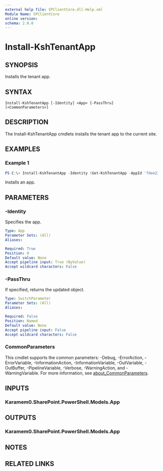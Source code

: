 ```yaml
---
external help file: SPClientCore.dll-Help.xml
Module Name: SPClientCore
online version:
schema: 2.0.0
---
```


# Install-KshTenantApp

## SYNOPSIS
Installs the tenant app.

## SYNTAX

```
Install-KshTenantApp [-Identity] <App> [-PassThru] [<CommonParameters>]
```

## DESCRIPTION
The Install-KshTenantApp cmdlets installs the tenant app to the current site.

## EXAMPLES

### Example 1
```powershell
PS C:\> Install-KshTenantApp -Identity (Get-KshTenantApp -AppId 'fdee2390-48bf-409e-956a-20f11a0add59')
```

Installs an app.

## PARAMETERS

### -Identity
Specifies the app.

```yaml
Type: App
Parameter Sets: (All)
Aliases:

Required: True
Position: 0
Default value: None
Accept pipeline input: True (ByValue)
Accept wildcard characters: False
```

### -PassThru
If specified, returns the updated object.

```yaml
Type: SwitchParameter
Parameter Sets: (All)
Aliases:

Required: False
Position: Named
Default value: None
Accept pipeline input: False
Accept wildcard characters: False
```

### CommonParameters
This cmdlet supports the common parameters: -Debug, -ErrorAction, -ErrorVariable, -InformationAction, -InformationVariable, -OutVariable, -OutBuffer, -PipelineVariable, -Verbose, -WarningAction, and -WarningVariable. For more information, see [about_CommonParameters](http://go.microsoft.com/fwlink/?LinkID=113216).

## INPUTS

### Karamem0.SharePoint.PowerShell.Models.App

## OUTPUTS

### Karamem0.SharePoint.PowerShell.Models.App

## NOTES

## RELATED LINKS
